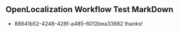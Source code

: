 ## OpenLocalization Workflow Test MarkDown
* 88641b52-4248-428f-a485-6012bea33682 thanks!

<!--HONumber=Sep16_HO1-->


